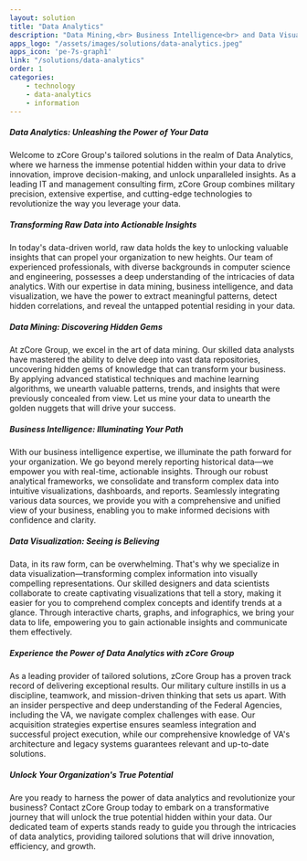 ```yaml
---
layout: solution
title: "Data Analytics"
description: "Data Mining,<br> Business Intelligence<br> and Data Visualization expertise."
apps_logo: "/assets/images/solutions/data-analytics.jpeg"
apps_icon: 'pe-7s-graph1'
link: "/solutions/data-analytics"
order: 1
categories:
    - technology
    - data-analytics
    - information
---
```


##### Data Analytics: Unleashing the Power of Your Data

Welcome to zCore Group's tailored solutions in the realm of Data Analytics, where we harness the immense potential hidden within your data to drive innovation, improve decision-making, and unlock unparalleled insights. As a leading IT and management consulting firm, zCore Group combines military precision, extensive expertise, and cutting-edge technologies to revolutionize the way you leverage your data.

##### Transforming Raw Data into Actionable Insights

In today's data-driven world, raw data holds the key to unlocking valuable insights that can propel your organization to new heights. Our team of experienced professionals, with diverse backgrounds in computer science and engineering, possesses a deep understanding of the intricacies of data analytics. With our expertise in data mining, business intelligence, and data visualization, we have the power to extract meaningful patterns, detect hidden correlations, and reveal the untapped potential residing in your data.

##### Data Mining: Discovering Hidden Gems

At zCore Group, we excel in the art of data mining. Our skilled data analysts have mastered the ability to delve deep into vast data repositories, uncovering hidden gems of knowledge that can transform your business. By applying advanced statistical techniques and machine learning algorithms, we unearth valuable patterns, trends, and insights that were previously concealed from view. Let us mine your data to unearth the golden nuggets that will drive your success.

##### Business Intelligence: Illuminating Your Path

With our business intelligence expertise, we illuminate the path forward for your organization. We go beyond merely reporting historical data—we empower you with real-time, actionable insights. Through our robust analytical frameworks, we consolidate and transform complex data into intuitive visualizations, dashboards, and reports. Seamlessly integrating various data sources, we provide you with a comprehensive and unified view of your business, enabling you to make informed decisions with confidence and clarity.

##### Data Visualization: Seeing is Believing

Data, in its raw form, can be overwhelming. That's why we specialize in data visualization—transforming complex information into visually compelling representations. Our skilled designers and data scientists collaborate to create captivating visualizations that tell a story, making it easier for you to comprehend complex concepts and identify trends at a glance. Through interactive charts, graphs, and infographics, we bring your data to life, empowering you to gain actionable insights and communicate them effectively.

##### Experience the Power of Data Analytics with zCore Group

As a leading provider of tailored solutions, zCore Group has a proven track record of delivering exceptional results. Our military culture instills in us a discipline, teamwork, and mission-driven thinking that sets us apart. With an insider perspective and deep understanding of the Federal Agencies, including the VA, we navigate complex challenges with ease. Our acquisition strategies expertise ensures seamless integration and successful project execution, while our comprehensive knowledge of VA's architecture and legacy systems guarantees relevant and up-to-date solutions.

##### Unlock Your Organization's True Potential

Are you ready to harness the power of data analytics and revolutionize your business? Contact zCore Group today to embark on a transformative journey that will unlock the true potential hidden within your data. Our dedicated team of experts stands ready to guide you through the intricacies of data analytics, providing tailored solutions that will drive innovation, efficiency, and growth.
